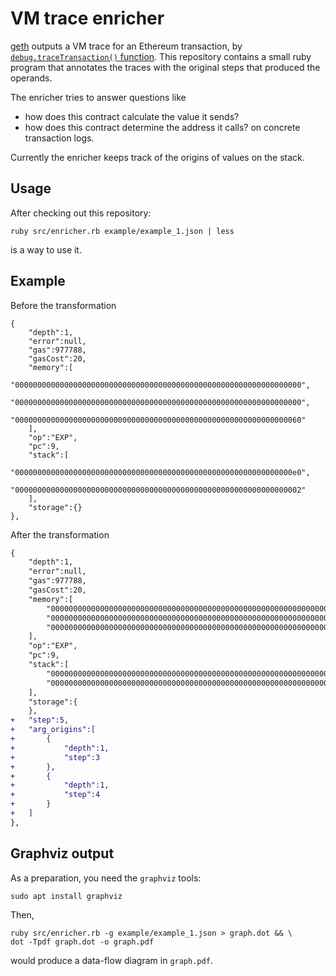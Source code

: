 # VM trace enricher

[geth](https://github.com/ethereum/go-ethereum) outputs a VM trace for an Ethereum
 transaction, by [`debug.traceTransaction()` function](https://github.com/ethereum/go-ethereum/wiki/Management-APIs#debug_tracetransaction).
This repository contains a small ruby program that annotates the traces with the original steps that produced the operands.

The enricher tries to answer questions like
* how does this contract calculate the value it sends?
* how does this contract determine the address it calls?
on concrete transaction logs.

Currently the enricher keeps track of the origins of values on the stack.

## Usage

After checking out this repository:
```
ruby src/enricher.rb example/example_1.json | less
```
is a way to use it.

## Example

Before the transformation
```
{
	"depth":1,
	"error":null,
	"gas":977788,
	"gasCost":20,
	"memory":[
		"0000000000000000000000000000000000000000000000000000000000000000",
		"0000000000000000000000000000000000000000000000000000000000000000",
		"0000000000000000000000000000000000000000000000000000000000000060"
	],
	"op":"EXP",
	"pc":9,
	"stack":[
		"00000000000000000000000000000000000000000000000000000000000000e0",
		"0000000000000000000000000000000000000000000000000000000000000002"
	],
	"storage":{}
},
```

After the transformation
```diff
{
	"depth":1,
	"error":null,
	"gas":977788,
	"gasCost":20,
	"memory":[
		"0000000000000000000000000000000000000000000000000000000000000000",
		"0000000000000000000000000000000000000000000000000000000000000000",
		"0000000000000000000000000000000000000000000000000000000000000060"
	],
	"op":"EXP",
	"pc":9,
	"stack":[
		"00000000000000000000000000000000000000000000000000000000000000e0",
		"0000000000000000000000000000000000000000000000000000000000000002"
	],
	"storage":{
	},
+	"step":5,
+	"arg_origins":[
+		{
+			"depth":1,
+			"step":3
+		},
+		{
+			"depth":1,
+			"step":4
+		}
+	]
},

```

## Graphviz output

As a preparation, you need the `graphviz` tools:
```
sudo apt install graphviz
```

Then,
```
ruby src/enricher.rb -g example/example_1.json > graph.dot && \
dot -Tpdf graph.dot -o graph.pdf
```
would produce a data-flow diagram in `graph.pdf`.

